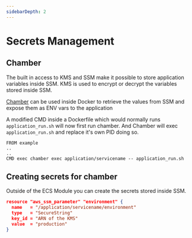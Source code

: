 ```yaml
---
sidebarDepth: 2
---
```


# Secrets Management

## Chamber

The built in access to KMS and SSM make it possible to store application variables inside SSM. KMS is used to encrypt or decrypt the variables stored inside SSM.

[Chamber](https://github.com/segmentio/chamber/) can be used inside Docker to retrieve the values from SSM and expose them as ENV vars to the application

A modified CMD inside a Dockerfile which would normally runs `application_run.sh` will now first run chamber. And Chamber will exec `application_run.sh` and replace it's own PID doing so.

```docker
FROM example
..
..
CMD exec chamber exec application/servicename -- application_run.sh
```


## Creating secrets for chamber

Outside of the ECS Module you can create the secrets stored inside SSM.

```json
resource "aws_ssm_parameter" "environment" {
  name   = "/application/servicename/environment"
  type   = "SecureString"
  key_id = "ARN of the KMS"
  value  = "production"
}
```
